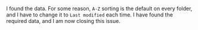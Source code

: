 I found the data. For some reason, `A-Z` sorting is the default on every folder, and I have to change it to `Last modified` each time. I have found the required data, and I am now closing this issue.
